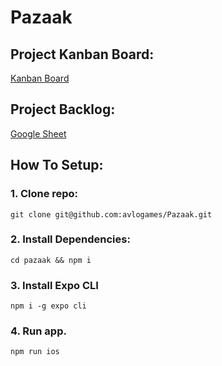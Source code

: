 # Pazaak

## Project Kanban Board:

[Kanban Board](https://github.com/orgs/avlogames/projects/3?fullscreen=true)

## Project Backlog:

[Google Sheet](https://docs.google.com/spreadsheets/d/1ZgFOcgGq1j_-YYKMqCpUTZVLTEfaAiXwBpVhTdODvO4/edit?ts=602193c4#gid=0)

## How To Setup:

### 1. Clone repo:
`git clone git@github.com:avlogames/Pazaak.git`

### 2. Install Dependencies:
`cd pazaak && npm i`

### 3. Install Expo CLI
`npm i -g expo cli`

### 4. Run app.
`npm run ios`
